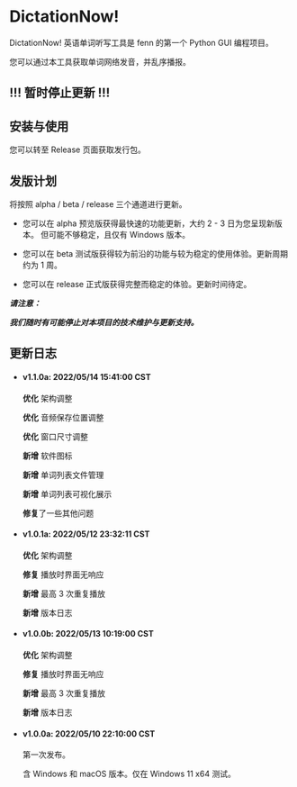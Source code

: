 # DictationNow!

DictationNow! 英语单词听写工具是 fenn 的第一个 Python GUI 编程项目。


您可以通过本工具获取单词网络发音，并乱序播报。


## !!! 暂时停止更新 !!!


## 安装与使用

您可以转至 Release 页面获取发行包。


## 发版计划

将按照 alpha / beta / release 三个通道进行更新。


* 您可以在 alpha 预览版获得最快速的功能更新，大约 2 - 3 日为您呈现新版本。 但可能不够稳定，且仅有 Windows 版本。


* 您可以在 beta 测试版获得较为前沿的功能与较为稳定的使用体验。更新周期约为 1 周。


* 您可以在 release 正式版获得完整而稳定的体验。更新时间待定。


***请注意：***

***我们随时有可能停止对本项目的技术维护与更新支持。***


## 更新日志

* #### v1.1.0a: 2022/05/14 15:41:00 CST

  **优化** 架构调整

  **优化** 音频保存位置调整

  **优化** 窗口尺寸调整

  **新增** 软件图标

  **新增** 单词列表文件管理

  **新增** 单词列表可视化展示

  **修复**了一些其他问题


* #### v1.0.1a: 2022/05/12 23:32:11 CST

  **优化** 架构调整

  **修复** 播放时界面无响应
  
  **新增** 最高 3 次重复播放
  
  **新增** 版本日志
  
  
* #### v1.0.0b: 2022/05/13 10:19:00 CST

  **优化** 架构调整

  **修复** 播放时界面无响应
  
  **新增** 最高 3 次重复播放
  
  **新增** 版本日志
  
  

  
* #### v1.0.0a: 2022/05/10 22:10:00 CST

  第一次发布。

  含 Windows 和 macOS 版本。仅在 Windows 11 x64 测试。


